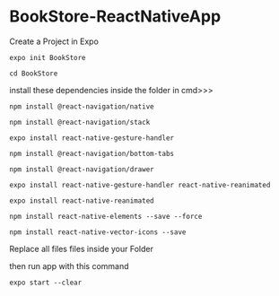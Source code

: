 # BookStore-ReactNativeApp

Create a Project in Expo 

    expo init BookStore
   
    cd BookStore


install these dependencies inside the folder
in cmd>>>

    npm install @react-navigation/native
    
    npm install @react-navigation/stack
    
    expo install react-native-gesture-handler
    
    npm install @react-navigation/bottom-tabs
    
    npm install @react-navigation/drawer
    
    expo install react-native-gesture-handler react-native-reanimated
    
    expo install react-native-reanimated
    
    npm install react-native-elements --save --force
    
    npm install react-native-vector-icons --save
    
    
Replace all files files inside your Folder


then run app with this command

    expo start --clear
